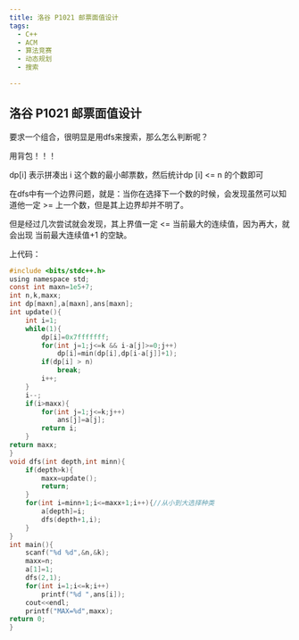 ```yaml
---
title: 洛谷 P1021 邮票面值设计
tags:
  - C++
  - ACM
  - 算法竞赛
  - 动态规划
  - 搜索

---
```


## 洛谷 P1021 邮票面值设计

要求一个组合，很明显是用dfs来搜索，那么怎么判断呢？

用背包！！！

dp[i] 表示拼凑出 i 这个数的最小邮票数，然后统计dp [i] <= n 的个数即可

在dfs中有一个边界问题，就是：当你在选择下一个数的时候，会发现虽然可以知道他一定 >= 上一个数，但是其上边界却并不明了。

但是经过几次尝试就会发现，其上界值一定 <= 当前最大的连续值，因为再大，就会出现 当前最大连续值+1 的空缺。

上代码：

```c
#include <bits/stdc++.h>
using namespace std;
const int maxn=1e5+7;
int n,k,maxx;
int dp[maxn],a[maxn],ans[maxn];
int update(){
    int i=1;
    while(1){
        dp[i]=0x7fffffff;
        for(int j=1;j<=k && i-a[j]>=0;j++)
            dp[i]=min(dp[i],dp[i-a[j]]+1);
        if(dp[i] > n)
            break;
        i++;
    }
    i--;
    if(i>maxx){
        for(int j=1;j<=k;j++)
            ans[j]=a[j];
        return i;
    }
return maxx;
}
void dfs(int depth,int minn){
    if(depth>k){
        maxx=update();
        return;
    }
    for(int i=minn+1;i<=maxx+1;i++){//从小到大选择种类
        a[depth]=i;
        dfs(depth+1,i);
    }
}
int main(){
    scanf("%d %d",&n,&k);
    maxx=n;
    a[1]=1;
    dfs(2,1);
    for(int i=1;i<=k;i++)
        printf("%d ",ans[i]);
    cout<<endl;
    printf("MAX=%d",maxx);
return 0;
}
```

